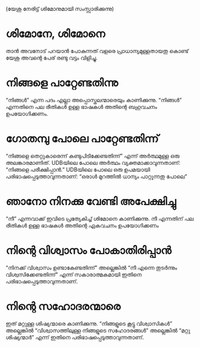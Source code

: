 (യേശു നേരിട്ട് ശിമോനുമായി സംസ്സാരിക്കുന്നു)
# ശിമോനേ, ശിമോനെ
താൻ അവനോട് പറയാൻ പോകുന്നത് വളരെ പ്രാധാന്യമുള്ളതായതു കൊണ്ട് യേശു അവന്റെ പേര് രണ്ടു വട്ടം വിളിച്ചു.
# നിങ്ങളെ പാറ്റേണ്ടതിന്നു
“നിങ്ങൾ” എന്ന പദം എല്ലാ അപ്പൊസ്തലന്മാരെയും കാണിക്കുന്നു. “നിങ്ങൾ” എന്നതിനെ പല രീതികൾ ഉള്ള ഭാഷകൾ അതിന്റെ ബഹുവചനം ഉപയോഗിക്കണം.
# ഗോതമ്പു പോലെ പാറ്റേണ്ടതിന്ന്
“നിങ്ങളെ തെറ്റുകാരെന്ന് കണ്ടുപിടിക്കേണ്ടതിന്ന്” എന്ന് അർത്ഥമുള്ള ഒരു അലങ്കാരമാണിത്. UDBയിലെ പോലെ അർത്ഥം വ്യക്തമാക്കാവുന്നതാണ്: “നിങ്ങളെ പരീക്ഷിപ്പാൻ.” UDBയിലെ പോലെ ഒരു ഉപമയായി പരിഭാഷപ്പെടുത്താവുന്നതാണ്: “ഒരാൾ മുറത്തിൽ ധാന്യം പാറ്റുന്നതു പോലെ”
# ഞാനോ നിനക്കു വേണ്ടി അപേക്ഷിച്ചു
“നീ” എന്നവാക്ക് ഇവിടെ പ്രത്യേകിച്ച് ശിമോനെ കാണിക്കുന്നു. നീ എന്നതിന് പല രീതികൾ ഉള്ള ഭാഷകൾ അതിന്റെ ഏകവചനം ഉപയോഗിക്കണം
# നിന്റെ വിശ്വാസം പോകാതിരിപ്പാൻ
“നിനക്ക് വിശ്വാസം ഉണ്ടാകേണ്ടതിന്ന്” അല്ലെങ്കിൽ “നീ എന്നെ തുടർന്നും വിശ്വസിക്കേണ്ടതിന്ന്” എന്ന് സകാരാത്മകമായി ഇതിനെ പരിഭാഷപ്പെടുത്താവുന്നതാണ്.
# നിന്റെ സഹോദരന്മാരെ
ഇത് മറ്റുള്ള ശിഷ്യന്മാരെ കാണിക്കുന്നു. “നിങ്ങളുടെ കൂട്ടു വിശ്വാസികൾ” അല്ലെങ്കിൽ “വിശ്വാസത്തിലുള്ള നിങ്ങളുടെ സഹോദരങ്ങൾ” അല്ലെങ്കിൽ “മറ്റു ശിഷ്യന്മാർ” എന്ന് ഇതിനെ പരിഭാഷപ്പെടുത്താവുന്നതാണ്.
